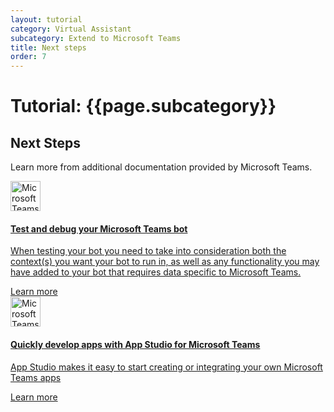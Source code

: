 ```yaml
---
layout: tutorial
category: Virtual Assistant
subcategory: Extend to Microsoft Teams
title: Next steps
order: 7
---
```


# Tutorial: {{page.subcategory}}

## Next Steps

Learn more from additional documentation provided by Microsoft Teams.

<div class="card-deck">
    <a href="https://docs.microsoft.com/en-us/microsoftteams/platform/concepts/bots/bots-test" class="card">
        <div class="card-body">
            <img src="{{site.baseurl}}/assets/images/icons/teams.png" alt="Microsoft Teams icon" width="48px">
            <h4 class="card-title">Test and debug your Microsoft Teams bot</h4>
            <p class="card-text">When testing your bot you need to take into consideration both the context(s) you want your bot to run in, as well as any functionality you may have added to your bot that requires data specific to Microsoft Teams.</p>
        </div>
        <div class="card-footer">
            <div class="btn btn-primary">Learn more</div>
        </div>
    </a>
    <a href="https://docs.microsoft.com/en-us/microsoftteams/platform/get-started/get-started-app-studio" class="card">
        <div class="card-body">
            <img src="{{site.baseurl}}/assets/images/icons/teams.png" alt="Microsoft Teams icon" width="48px">
            <h4 class="card-title">Quickly develop apps with App Studio for Microsoft Teams</h4>
            <p class="card-text">App Studio makes it easy to start creating or integrating your own Microsoft Teams apps</p>
        </div>
        <div class="card-footer">
            <div class="btn btn-primary">Learn more</div>
        </div>
    </a>
</div>